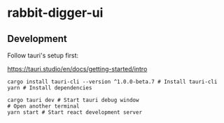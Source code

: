 # rabbit-digger-ui

## Development

Follow tauri's setup first:

https://tauri.studio/en/docs/getting-started/intro

```shell
cargo install tauri-cli --version ^1.0.0-beta.7 # Install tauri-cli
yarn # Install dependencies

cargo tauri dev # Start tauri debug window
# Open another terminal
yarn start # Start react development server
```
